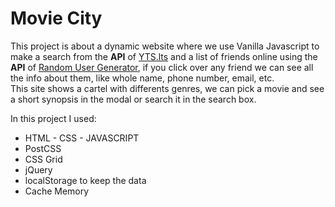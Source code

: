 # Movie City

This project is about a dynamic website where we use Vanilla Javascript to make a search from the **API** of [YTS.lts](https://yts.lt/api) and a list of friends online using the **API** of [Random User Generator](https://randomuser.me/), if you click over any friend we can see all the info about them, like whole name, phone number, email, etc.
<br/> 
This site shows a cartel with differents genres, we can pick a movie and see a short synopsis in the modal or search it in the search box.
<br/>

In this project I used:
- HTML - CSS - JAVASCRIPT
- PostCSS
- CSS Grid
- jQuery
- localStorage to keep the data 
- Cache Memory


